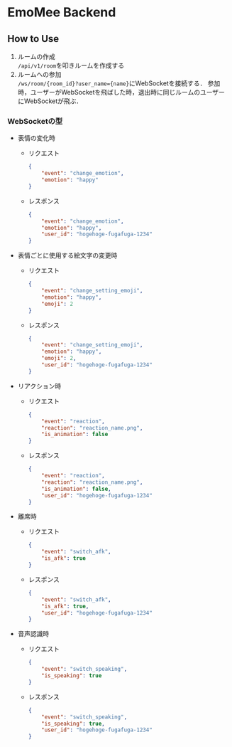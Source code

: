 # EmoMee Backend
## How to Use
1. ルームの作成  
    `/api/v1/room`を叩きルームを作成する
2. ルームへの参加  
    `/ws/room/{room_id}?user_name={name}`にWebSocketを接続する．
    参加時，ユーザーがWebSocketを飛ばした時，退出時に同じルームのユーザーにWebSocketが飛ぶ．

### WebSocketの型
- 表情の変化時
  - リクエスト
    ```json
    {
        "event": "change_emotion",
        "emotion": "happy"
    }
    ```

  - レスポンス
    ```json
    {
        "event": "change_emotion",
        "emotion": "happy",
        "user_id": "hogehoge-fugafuga-1234"
    }
    ```

- 表情ごとに使用する絵文字の変更時
  - リクエスト
    ```json
    {
        "event": "change_setting_emoji",
        "emotion": "happy",
        "emoji": 2
    }
    ```

  - レスポンス
    ```json
    {
        "event": "change_setting_emoji",
        "emotion": "happy",
        "emoji": 2,
        "user_id": "hogehoge-fugafuga-1234"
    }
    ```

- リアクション時
  - リクエスト
    ```json
    {
        "event": "reaction",
        "reaction": "reaction_name.png",
        "is_animation": false
    }
    ```

  - レスポンス
    ```json
    {
        "event": "reaction",
        "reaction": "reaction_name.png",
        "is_animation": false,
        "user_id": "hogehoge-fugafuga-1234"
    }
    ```

- 離席時
  - リクエスト
    ```json
    {
        "event": "switch_afk",
        "is_afk": true
    }
    ```

  - レスポンス
    ```json
    {
        "event": "switch_afk",
        "is_afk": true,
        "user_id": "hogehoge-fugafuga-1234"
    }
    ```

- 音声認識時
  - リクエスト
    ```json
    {
        "event": "switch_speaking",
        "is_speaking": true
    }
    ```

  - レスポンス
    ```json
    {
        "event": "switch_speaking",
        "is_speaking": true,
        "user_id": "hogehoge-fugafuga-1234"
    }
    ```
